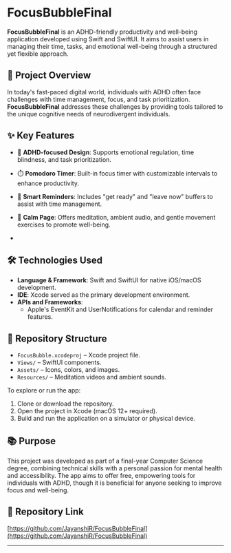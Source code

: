 # FocusBubbleFinal

**FocusBubbleFinal** is an ADHD-friendly productivity and well-being application developed using Swift and SwiftUI. It aims to assist users in managing their time, tasks, and emotional well-being through a structured yet flexible approach.

## 🎯 Project Overview

In today's fast-paced digital world, individuals with ADHD often face challenges with time management, focus, and task prioritization. **FocusBubbleFinal** addresses these challenges by providing tools tailored to the unique cognitive needs of neurodivergent individuals.

## ✨ Key Features

- 🧠 **ADHD-focused Design**: Supports emotional regulation, time blindness, and task prioritization.
- ⏱️ **Pomodoro Timer**: Built-in focus timer with customizable intervals to enhance productivity.

- 🔔 **Smart Reminders**: Includes "get ready" and "leave now" buffers to assist with time management.
- 🌿 **Calm Page**: Offers meditation, ambient audio, and gentle movement exercises to promote well-being.
- 

## 🛠️ Technologies Used

- **Language & Framework**: Swift and SwiftUI for native iOS/macOS development.
- **IDE**: Xcode served as the primary development environment.
- **APIs and Frameworks**:
  - Apple's EventKit and UserNotifications for calendar and reminder features.
 
## 📂 Repository Structure

- `FocusBubble.xcodeproj` – Xcode project file.
- `Views/` – SwiftUI components.
- `Assets/` – Icons, colors, and images.
- `Resources/` – Meditation videos and ambient sounds.



To explore or run the app:

1. Clone or download the repository.
2. Open the project in Xcode (macOS 12+ required).
3. Build and run the application on a simulator or physical device.

## 📚 Purpose

This project was developed as part of a final-year Computer Science degree, combining technical skills with a personal passion for mental health and accessibility. The app aims to offer free, empowering tools for individuals with ADHD, though it is beneficial for anyone seeking to improve focus and well-being.

## 🔗 Repository Link

[https://github.com/JayanshiR/FocusBubbleFinal](https://github.com/JayanshiR/FocusBubbleFinal)

---

